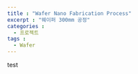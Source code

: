 ```yaml
---
title : "Wafer Nano Fabrication Process"
excerpt : "웨이퍼 300mm 공정"
categories :
  - 프로젝트
tags :
  - Wafer
---
```


test
